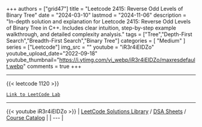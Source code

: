 
+++
authors = ["grid47"]
title = "Leetcode 2415: Reverse Odd Levels of Binary Tree"
date = "2024-03-10"
lastmod = "2024-11-06"
description = "In-depth solution and explanation for Leetcode 2415: Reverse Odd Levels of Binary Tree in C++. Includes clear intuition, step-by-step example walkthrough, and detailed complexity analysis."
tags = ["Tree","Depth-First Search","Breadth-First Search","Binary Tree"]
categories = [
    "Medium"
]
series = ["Leetcode"]
img_src = ""
youtube = "iR3r4iEIDZo"
youtube_upload_date="2022-09-18"
youtube_thumbnail="https://i.ytimg.com/vi_webp/iR3r4iEIDZo/maxresdefault.webp"
comments = true
+++



---
{{< leetcode 1120 >}}

[`Link to LeetCode Lab`](https://leetcode.com/problems/reverse-odd-levels-of-binary-tree/description/)

---
{{< youtube iR3r4iEIDZo >}}
| [LeetCode Solutions Library](https://grid47.xyz/leetcode/) / [DSA Sheets](https://grid47.xyz/sheets/) / [Course Catalog](https://grid47.xyz/courses/) |
| --- |
